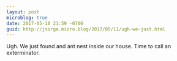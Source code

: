```yaml
---
layout: post
microblog: true
date: 2017-05-10 21:59 -0700
guid: http://jsorge.micro.blog/2017/05/11/ugh-we-just.html
---
```

Ugh. We just found and ant nest inside our house. Time to call an exterminator.
